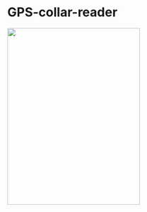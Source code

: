 # GPS-collar-reader



<a href="url"><img src="https://i.imgur.com/Jhhqe2r.jpg" align="left" height="400" width="300" ></a>
